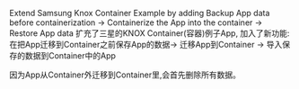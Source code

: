 Extend Samsung Knox Container Example by adding Backup App data before containerization -> Containerize the App into the container -> Restore App data
扩充了三星的KNOX Container(容器)例子App, 加入了新功能:
在把App迁移到Container之前保存App的数据-> 迁移App到Container -> 导入保存的数据到Container中的App

因为App从Container外迁移到Container里,会首先删除所有数据。
